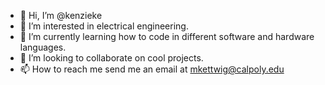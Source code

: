 - 👋 Hi, I’m @kenzieke
- 👀 I’m interested in electrical engineering.
- 🌱 I’m currently learning how to code in different software and hardware languages.
- 💞️ I’m looking to collaborate on cool projects.
- 📫 How to reach me send me an email at mkettwig@calpoly.edu

<!---
kenzieke/kenzieke is a ✨ special ✨ repository because its `README.md` (this file) appears on your GitHub profile.
You can click the Preview link to take a look at your changes.
--->
